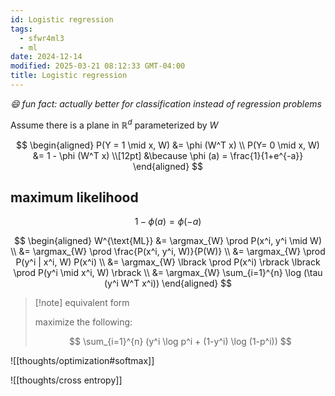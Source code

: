 ```yaml
---
id: Logistic regression
tags:
  - sfwr4ml3
  - ml
date: 2024-12-14
modified: 2025-03-21 08:12:33 GMT-04:00
title: Logistic regression
---
```


_:smile: fun fact: actually better for classification instead of regression problems_

Assume there is a plane in $\mathbb{R}^d$ parameterized by $W$

$$
\begin{aligned}
P(Y = 1 \mid  x, W) &= \phi (W^T x) \\
P(Y= 0 \mid x, W) &= 1 - \phi (W^T x) \\[12pt]
&\because \phi (a) = \frac{1}{1+e^{-a}}
\end{aligned}
$$

## maximum likelihood

$$
1 - \phi (a) = \phi (-a)
$$

$$
\begin{aligned}
W^{\text{ML}} &= \argmax_{W} \prod P(x^i, y^i \mid W) \\
&= \argmax_{W} \prod \frac{P(x^i, y^i, W)}{P(W)} \\
&= \argmax_{W} \prod P(y^i | x^i, W) P(x^i) \\
&= \argmax_{W} \lbrack \prod P(x^i) \rbrack \lbrack \prod P(y^i \mid  x^i, W)  \rbrack \\
&= \argmax_{W} \sum_{i=1}^{n} \log (\tau (y^i W^T x^i))
\end{aligned}
$$

> [!note] equivalent form
>
> maximize the following:
>
> $$
> \sum_{i=1}^{n} (y^i \log p^i + (1-y^i) \log (1-p^i))
> $$

![[thoughts/optimization#softmax]]

![[thoughts/cross entropy]]
